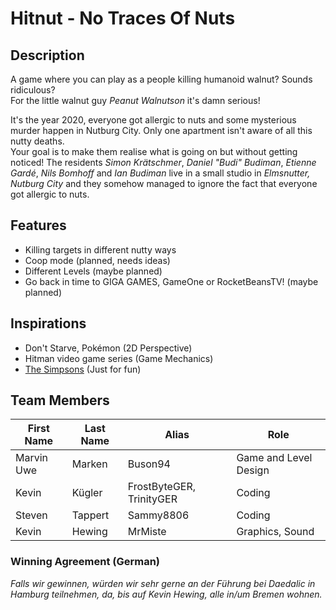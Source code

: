 # Hitnut - No Traces Of Nuts
## Description
A game where you can play as a people killing humanoid walnut? Sounds ridiculous?  
For the little walnut guy *Peanut Walnutson* it's damn serious!  
  
It's the year 2020, everyone got allergic to nuts and some mysterious murder happen in Nutburg City. Only one apartment isn't aware of all this nutty deaths.  
Your goal is to make them realise what is going on but without getting noticed!
The residents *Simon Krätschmer*, *Daniel "Budi" Budiman*, *Etienne Gardé*, *Nils Bomhoff* and *Ian Budiman* live in a small studio in *Elmsnutter, Nutburg City* and they somehow managed to ignore the fact that everyone got allergic to nuts.

## Features
- Killing targets in different nutty ways
- Coop mode (planned, needs ideas)
- Different Levels (maybe planned)
- Go back in time to GIGA GAMES, GameOne or RocketBeansTV! (maybe planned)

## Inspirations
- Don't Starve, Pokémon (2D Perspective)
- Hitman video game series (Game Mechanics)
- [The Simpsons](https://www.youtube.com/watch?v=qwHZbnl9grI) (Just for fun)

## Team Members
| First Name | Last Name | Alias                    | Role                  |
|------------|-----------|--------------------------|-----------------------|
| Marvin Uwe | Marken    | Buson94                  | Game and Level Design |
| Kevin      | Kügler    | FrostByteGER, TrinityGER | Coding                |
| Steven     | Tappert   | Sammy8806                | Coding                |
| Kevin      | Hewing    | MrMiste                  | Graphics, Sound       |

### Winning Agreement (German)
*Falls wir gewinnen, würden wir sehr gerne an der Führung bei Daedalic in Hamburg teilnehmen, da, bis auf Kevin Hewing, alle in/um Bremen wohnen.*